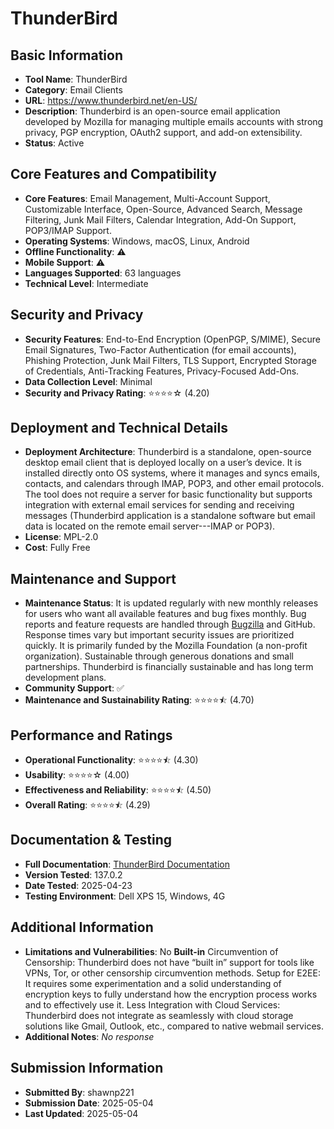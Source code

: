 # ThunderBird

## Basic Information
- **Tool Name**: ThunderBird
- **Category**: Email Clients
- **URL**: https://www.thunderbird.net/en-US/
- **Description**: Thunderbird is an open-source email application developed by Mozilla for managing multiple emails accounts with strong privacy, PGP encryption, OAuth2 support, and add-on extensibility.
- **Status**: Active

## Core Features and Compatibility
- **Core Features**: Email Management, Multi-Account Support, Customizable Interface, Open-Source, Advanced Search, Message Filtering, Junk Mail Filters, Calendar Integration, Add-On Support, POP3/IMAP Support.
- **Operating Systems**: Windows, macOS, Linux, Android
- **Offline Functionality**: ⚠️
- **Mobile Support**: ⚠️
- **Languages Supported**: 63 languages
- **Technical Level**: Intermediate

## Security and Privacy
- **Security Features**: End-to-End Encryption (OpenPGP, S/MIME), Secure Email Signatures, Two-Factor Authentication (for email accounts), Phishing Protection, Junk Mail Filters, TLS Support, Encrypted Storage of Credentials, Anti-Tracking Features, Privacy-Focused Add-Ons.
- **Data Collection Level**: Minimal
- **Security and Privacy Rating**: ⭐⭐⭐⭐☆ (4.20)

## Deployment and Technical Details
- **Deployment Architecture**: Thunderbird is a standalone, open-source desktop email client that is deployed locally on a user’s device. It is installed directly onto OS systems, where it manages and syncs emails, contacts, and calendars through IMAP, POP3, and other email protocols. The tool does not require a server for basic functionality but supports integration with external email services for sending and receiving messages (Thunderbird application is a standalone software but email data is located on the remote email server---IMAP or POP3).
- **License**: MPL-2.0
- **Cost**: Fully Free

## Maintenance and Support
- **Maintenance Status**: It is updated regularly with new monthly releases for users who want all available features and bug fixes monthly. Bug reports and feature requests are handled through [Bugzilla](https://bugzilla.mozilla.org/) and GitHub. Response times vary but important security issues are prioritized quickly. It is primarily funded by the Mozilla Foundation (a non-profit organization). Sustainable through generous donations and small partnerships. Thunderbird is financially sustainable and has long term development plans.
- **Community Support**: ✅
- **Maintenance and Sustainability Rating**: ⭐⭐⭐⭐⯪ (4.70)

## Performance and Ratings
- **Operational Functionality**: ⭐⭐⭐⭐⯪ (4.30)
- **Usability**: ⭐⭐⭐⭐☆ (4.00)
- **Effectiveness and Reliability**: ⭐⭐⭐⭐⯪ (4.50)
- **Overall Rating**: ⭐⭐⭐⭐⯪ (4.29)

## Documentation & Testing
- **Full Documentation**: [ThunderBird Documentation](../../factsheets/Thunderbird.Analysis.pdf)
- **Version Tested**: 137.0.2
- **Date Tested**: 2025-04-23
- **Testing Environment**: Dell XPS 15, Windows, 4G

## Additional Information
- **Limitations and Vulnerabilities**: No **Built-in** Circumvention of Censorship: Thunderbird does not have “built in” support for tools like VPNs, Tor, or other censorship circumvention methods. Setup for E2EE: It requires some experimentation and a solid understanding of encryption keys to fully understand how the encryption process works and to effectively use it. Less Integration with Cloud Services: Thunderbird does not integrate as seamlessly with cloud storage solutions like Gmail, Outlook, etc., compared to native webmail services.
- **Additional Notes**: _No response_

## Submission Information
- **Submitted By**: shawnp221
- **Submission Date**: 2025-05-04
- **Last Updated**: 2025-05-04
